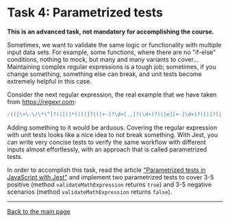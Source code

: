 # Task 4: Parametrized tests

**This is an advanced task, not mandatory for accomplishing the course.**

Sometimes, we want to validate the same logic or functionality with multiple input data sets. For example, some functions, where there are no "if-else" conditions, nothing to mock, but many and many variants to cover... Maintaining complex regular expressions is a tough job; sometimes, if you change something, something else can break, and unit tests become extremely helpful in this case.

Consider the next regular expression, the real example that we have taken from https://regexr.com:

```ts
/(([\+\-\/\*\^]?)([(]*(([(]?(([+-]?\d+[.,]?(\d+)?)([e][+-]\d+)?)[)]?)|([(]?value[)]?))[)]*)?(([(]*([(]?(([+-]?\d+[.,]?(\d+)?)([e][+-]\d+)?)[)]?)|([(]?value[)]?))[)]*)?([\+\-\/\*\^])([(]*(([(]?(([+-]?\d+[.,]?(\d+)?)([e][+-]\d+)?)[)]?)|([(]?value[)]?))[)]*))+/gi
```

Adding something to it would be arduous. Covering the regular expression with unit tests looks like a nice idea to not break something. With Jest, you can write very concise tests to verify the same workflow with different inputs almost effortlessly, with an approach that is called parametrized tests.

In order to accomplish this task, read the article ["Parametrized tests in JavaScript with Jest"](https://blog.codeleak.pl/2021/12/parameterized-tests-with-jest.html) and implement two parametrized tests to cover 3-5 positive (method `validateMathExpression` returns `true`) and 3-5 negative scenarios (method `validateMathExpression` returns `false`).

---

[Back to the main page](../README.md)
